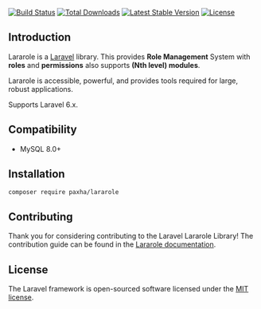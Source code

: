 <a href="https://travis-ci.org/paxha/lararole"><img src="https://travis-ci.org/paxha/lararole.svg" alt="Build Status"></a>
<a href="https://packagist.org/packages/paxha/lararole"><img src="https://poser.pugx.org/paxha/lararole/d/total.svg" alt="Total Downloads"></a>
<a href="https://packagist.org/packages/paxha/lararole"><img src="https://poser.pugx.org/paxha/lararole/v/stable.svg" alt="Latest Stable Version"></a>
<a href="https://packagist.org/packages/paxha/lararole"><img src="https://poser.pugx.org/paxha/lararole/license.svg" alt="License"></a>

## Introduction
Lararole is a [Laravel](https://laravel.com/) library. 
This provides **Role Management** System with **roles** and **permissions** also supports **(Nth level) modules**.

Lararole is accessible, powerful, and provides tools required for large, robust applications.

Supports Laravel 6.x.

## Compatibility

- MySQL 8.0+

## Installation

    composer require paxha/lararole

## Contributing
Thank you for considering contributing to the Laravel Lararole Library! The contribution guide can be found in the [Lararole documentation](http://lararole.com/).

## License
The Laravel framework is open-sourced software licensed under the [MIT license](https://opensource.org/licenses/MIT).
